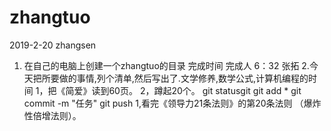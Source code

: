﻿# zhangtuo
2019-2-20
zhangsen
1. 在自己的电脑上创建一个zhangtuo的目录
完成时间     完成人
6：32         张拓
2.今天把所要做的事情,列个清单,然后写出了.文学修养,数学公式,计算机编程的时间
1，把《简爱》读到60页。
2，蹲起20个。
git statusgit
git add *
git commit -m "任务"
git push
1,看完《领导力21条法则》的第20条法则 （爆炸性倍增法则）。
